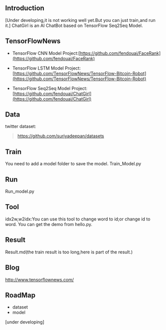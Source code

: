 ## Introduction

[Under developing,it is not working well yet.But you can just train,and run it.]
ChatGirl is an AI ChatBot based on TensorFlow Seq2Seq Model.

## TensorFlowNews

* TensorFlow CNN Model Project:[https://github.com/fendouai/FaceRank](https://github.com/fendouai/FaceRank)

* TensorFlow LSTM Model Project:[https://github.com/TensorFlowNews/TensorFlow-Bitcoin-Robot](https://github.com/TensorFlowNews/TensorFlow-Bitcoin-Robot)

* TensorFlow Seq2Seq Model Project:[https://github.com/fendouai/ChatGirl](https://github.com/fendouai/ChatGirl)

## Data

twitter dataset:

> https://github.com/suriyadeepan/datasets

## Train

You need to add a model folder to save the model.
Train_Model.py

## Run

Run_model.py

## Tool

idx2w,w2idx:You can use this tool to change word to id;or change id to word.
You can get the demo from hello.py.

## Result

Result.md(the train result is too long,here is part of the result.)

## Blog

http://www.tensorflownews.com/

## RoadMap
* dataset
* model

[under developing]